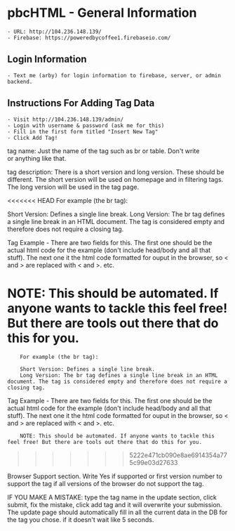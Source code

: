
# pbcHTML - General Information
    - URL: http://104.236.148.139/
    - Firebase: https://poweredbycoffee1.firebaseio.com/

## Login Information
    - Text me (arby) for login information to firebase, server, or admin backend.

## Instructions For Adding Tag Data
    - Visit http://104.236.148.139/admin/
    - Login with username & password (ask me for this)
    - Fill in the first form titled "Insert New Tag"
    - Click Add Tag!

tag name: Just the name of the tag such as br or table. Don't write <br> or anything like that.

tag description: There is a short version and long version. These should be different. The short version will be used on homepage and in filtering tags. The long version will be used in the tag page. 

<<<<<<< HEAD
For example (the br tag):

Short Version: Defines a single line break.
Long Version: The br tag defines a single line break in an HTML document. The tag is considered empty and therefore does not require a closing tag.

Tag Example - There are two fields for this. The first one should be the actual html code for the example (don't include head/body and all that stuff). The next one it the html code formatted for ouput in the browser, so < and > are replaced with &lt; and &gt;. etc.

NOTE: This should be automated. If anyone wants to tackle this feel free! But there are tools out there that do this for you.
=======
        For example (the br tag):

        Short Version: Defines a single line break.
        Long Version: The br tag defines a single line break in an HTML document. The tag is considered empty and therefore does not require a closing tag.

Tag Example - There are two fields for this. The first one should be the actual html code for the example (don't include head/body and all that stuff). The next one it the html code formatted for ouput in the browser, so < and > are replaced with &lt; and &gt;. etc.

        NOTE: This should be automated. If anyone wants to tackle this feel free! But there are tools out there that do this for you.
>>>>>>> 5222e471cb090e8ae6914354a775c99e03d27633

Browser Support section. Write Yes if supported or first version number to support the tag if all versions of the browser do not support the tag.


IF YOU MAKE A MISTAKE: type the tag name in the update section, click submit, fix the mistake, click add tag and it will overwrite your submission. The update page should automatically fill in all the current data in the DB for the tag you chose. if it doesn't wait like 5 seconds.
